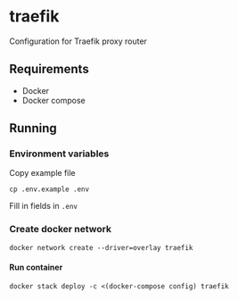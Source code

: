 # traefik

Configuration for Traefik proxy router

## Requirements

- Docker
- Docker compose

## Running

### Environment variables

Copy example file

```
cp .env.example .env
```

Fill in fields in `.env`

### Create docker network

```
docker network create --driver=overlay traefik
```

#### Run container

```
docker stack deploy -c <(docker-compose config) traefik
```
